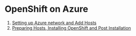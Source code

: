 # OpenShift on Azure



1. [Setting up Azure network and Add Hosts](manageVMs/AzureSetupAndJumpServer.md) 
3. [Preparing Hosts, Installing OpenShift and Post Installation](v3.3/README.md)
